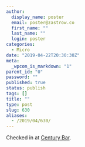 ```yaml
---
author:
  display_name: poster
  email: poster@zastrow.co
  first_name: ""
  last_name: ""
  login: poster
categories:
  - Micro
date: "2019-04-22T20:30:30Z"
meta:
  _wpcom_is_markdown: "1"
parent_id: "0"
password: ""
published: true
status: publish
tags: []
title: ""
type: post
slug: 630
aliases:
  - /2019/04/630/
---
```

<p>Checked in at <a href="http://4sq.com/as95Yy">Century Bar</a>.</p>

